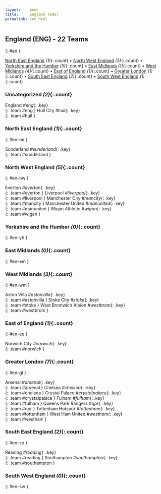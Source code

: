 ```yaml
---
layout:    book
title:     England (ENG)
permalink: /en.html
---
```


## England (ENG) - 22 Teams
{: #en }


[North East England](#en-ne) _(1)_{:.count} • [North West England](#en-nw) _(3)_{:.count} • [Yorkshire and the Humber](#en-yh) _(5)_{:.count} • [East Midlands](#en-em) _(1)_{:.count} • [West Midlands](#en-wm) _(4)_{:.count} • [East of England](#en-ee) _(1)_{:.count} • [Greater London](#en-gl) _(1)_{:.count} • [South East England](#en-se) _(2)_{:.count} • [South West England](#en-sw) _(1)_{:.count}


### Uncategorized _(2)_{:.count}

England _#eng_{: .key} <br>
{: .team #eng }
Hull City _#hull_{: .key} <br>
{: .team #hull }



### North East England _(1)_{:.count}
{: #en-ne }





<div class='columns3' markdown='1'>

Sunderland _#sunderland_{: .key} <br>
{: .team #sunderland }

</div>



### North West England _(5)_{:.count}
{: #en-nw }





<div class='columns3' markdown='1'>

Everton _#everton_{: .key} <br>
{: .team #everton }
Liverpool _#liverpool_{: .key} <br>
{: .team #liverpool }
Manchester City _#mancity_{: .key} <br>
{: .team #mancity }
Manchester United _#manunited_{: .key} <br>
{: .team #manunited }
Wigan Athletic _#wigan_{: .key} <br>
{: .team #wigan }

</div>



### Yorkshire and the Humber _(0)_{:.count}
{: #en-yh }





<div class='columns3' markdown='1'>


</div>



### East Midlands _(0)_{:.count}
{: #en-em }





<div class='columns3' markdown='1'>


</div>



### West Midlands _(3)_{:.count}
{: #en-wm }





<div class='columns3' markdown='1'>

Aston Villa _#astonvilla_{: .key} <br>
{: .team #astonvilla }
Stoke City _#stoke_{: .key} <br>
{: .team #stoke }
West Bromwich Albion _#westbrom_{: .key} <br>
{: .team #westbrom }

</div>



### East of England _(1)_{:.count}
{: #en-ee }





<div class='columns3' markdown='1'>

Norwich City _#norwich_{: .key} <br>
{: .team #norwich }

</div>



### Greater London _(7)_{:.count}
{: #en-gl }





<div class='columns3' markdown='1'>

Arsenal _#arsenal_{: .key} <br>
{: .team #arsenal }
Chelsea _#chelsea_{: .key} <br>
{: .team #chelsea }
Crystal Palace _#crystalpalace_{: .key} <br>
{: .team #crystalpalace }
Fulham _#fulham_{: .key} <br>
{: .team #fulham }
Queens Park Rangers _#qpr_{: .key} <br>
{: .team #qpr }
Tottenham Hotspur _#tottenham_{: .key} <br>
{: .team #tottenham }
West Ham United _#westham_{: .key} <br>
{: .team #westham }

</div>



### South East England _(2)_{:.count}
{: #en-se }





<div class='columns3' markdown='1'>

Reading _#reading_{: .key} <br>
{: .team #reading }
Southampton _#southampton_{: .key} <br>
{: .team #southampton }

</div>



### South West England _(0)_{:.count}
{: #en-sw }





<div class='columns3' markdown='1'>


</div>


 
